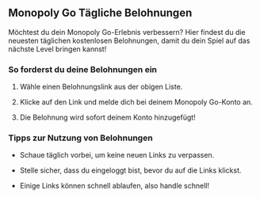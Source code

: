 ## Monopoly Go Tägliche Belohnungen


Möchtest du dein Monopoly Go-Erlebnis verbessern? Hier findest du die neuesten täglichen kostenlosen Belohnungen, damit du dein Spiel auf das nächste Level bringen kannst!


### So forderst du deine Belohnungen ein

1. Wähle einen Belohnungslink aus der obigen Liste.

2. Klicke auf den Link und melde dich bei deinem Monopoly Go-Konto an.

3. Die Belohnung wird sofort deinem Konto hinzugefügt!


### Tipps zur Nutzung von Belohnungen

- Schaue täglich vorbei, um keine neuen Links zu verpassen.

- Stelle sicher, dass du eingeloggt bist, bevor du auf die Links klickst.

- Einige Links können schnell ablaufen, also handle schnell!

